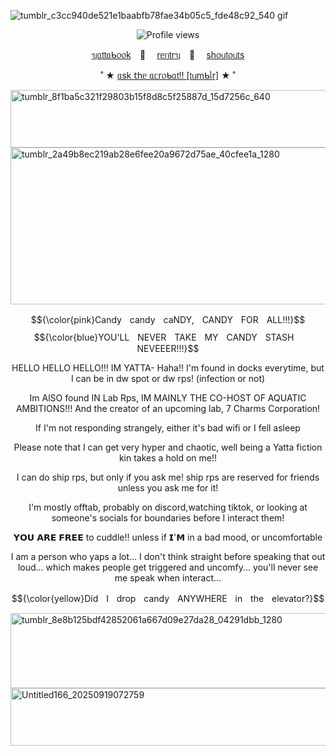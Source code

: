 ![tumblr_c3cc940de521e1baabfb78fae34b05c5_fde48c92_540 gif](https://github.com/user-attachments/assets/5a42fd99-7592-45e6-b566-abc3eae0b101)
  <p align="center">
  <img src="https://komarev.com/ghpvc/?username=Y4tta&label=★+CANDIES&color=E8AFD8&style=plastic" alt="Profile views"/>
  </p>

<p align="center">
  <a href="https://yatta.atabook.org/">ᥡᥲ𝗍𝗍ᥲᑲ᥆᥆k</a>⠀ 🍬 ⠀
  <a href="https://rentry.co/Y4TTAA">rᥱᥒ𝗍rᥡ</a>⠀ 🍭 ⠀
  <a href="https://rentry.co/YATTASHOUTOUTS">sһ᥆ᥙ𝗍᥆ᥙ𝗍s</a>
</p>

<p align="center">
 ˚ ★ <a href="https://www.tumblr.com/y4ttaa?source=share">ᥲsk 𝗍һᥱ ᥲᥴr᥆ᑲᥲ𝗍!! [𝗍ᥙmᑲᥣr]</a> ★ ˚</p>
<img width="640" height="92" alt="tumblr_8f1ba5c321f29803b15f8d8c5f25887d_15d7256c_640" src="https://github.com/user-attachments/assets/bf503045-496a-44e5-a815-7c853cbfd60c" />

<img width="1280" height="251" alt="tumblr_2a49b8ec219ab28e6fee20a9672d75ae_40cfee1a_1280" src="https://github.com/user-attachments/assets/672f0085-cc1a-40ce-9fea-b7f00c3d0b8c" />

$${\color{pink}CandyㅤcandyㅤcaNDY,ㅤCANDYㅤFORㅤALL!!!}$$
$${\color{blue}YOU'LLㅤNEVERㅤTAKEㅤMYㅤCANDYㅤSTASHㅤNEVEEER!!!}$$

<p align="center">HELLO HELLO HELLO!!! IM YATTA- Haha!! I'm found in docks everytime, but I can be in dw spot or dw rps! (infection or not) </p>
<p align="center">Im AlSO found IN Lab Rps, IM MAINLY THE CO-HOST OF AQUATIC AMBITIONS!!! And the creator of an upcoming lab, 7 Charms Corporation!</p>
<p align="center">If I'm not responding strangely, either it's bad wifi or I fell asleep</p>
<p align="center">Please note that I can get very hyper and chaotic, well being a Yatta fiction kin takes a hold on me!!</p>
<p align="center">I can do ship rps, but only if you ask me! ship rps are reserved for friends unless you ask me for it!</p>
<p align="center">I'm mostly offtab, probably on discord,watching tiktok, or looking at someone's socials for boundaries before I interact them!</p>
<p align="center">𝗬𝗢𝗨 𝗔𝗥𝗘 𝗙𝗥𝗘𝗘 to cuddle!! unless if 𝗜'𝗠 in a bad mood, or uncomfortable</p>
<p align="center">I am a person who yaps a lot... I don't think straight before speaking that out loud... which makes people get triggered and uncomfy... you'll never see me speak when interact...</p>
  
$${\color{yellow}DidㅤIㅤdropㅤcandyㅤANYWHEREㅤinㅤtheㅤelevator?}$$

<img width="1280" height="120" alt="tumblr_8e8b125bdf42852061a667d09e27da28_04291dbb_1280" src="https://github.com/user-attachments/assets/d3b2d369-0392-4718-9ec7-03e460d31e78" />

<img width="640" height="92" alt="Untitled166_20250919072759" src="https://github.com/user-attachments/assets/6c097475-16d6-4e6f-a34f-5f57dddc67ba" />

<!--
<p align="center">
  <img src="https://komarev.com/ghpvc/?username=Y4tta&label=★.CANDIES&color=E8AFD8&style=flat" alt="Profile views"/>
  </p>
